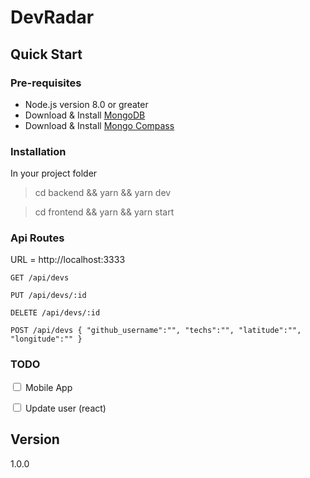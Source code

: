 # DevRadar

## Quick Start

### Pre-requisites

- Node.js version 8.0 or greater
- Download & Install [MongoDB](https://www.mongodb.com/download-center)
- Download & Install [Mongo Compass](https://www.mongodb.com/products/compass)

### Installation

In your project folder

> cd backend && yarn && yarn dev

> cd frontend && yarn && yarn start

### Api Routes

URL = http://localhost:3333

`GET /api/devs`

`PUT /api/devs/:id`

`DELETE /api/devs/:id`

`POST /api/devs { "github_username":"", "techs":"", "latitude":"", "longitude":"" }`

### TODO

<input type="checkbox"> Mobile App

<input type="checkbox"> Update user (react)

## Version

1.0.0
